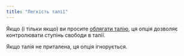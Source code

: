 ```yaml
---
title: "Легкість талії"
---
```


Якщо (і тільки якщо) ви просите [облягати талію](/docs/designs/teagan/options/curvetowaist), ця опція дозволяє контролювати ступінь свободи в талії.

Якщо талія не приталена, ця опція ігнорується.
